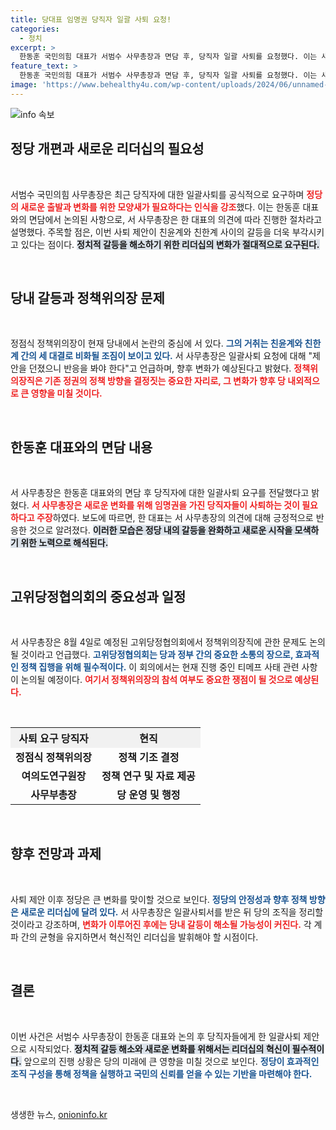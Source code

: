 ```yaml
---
title: 당대표 임명권 당직자 일괄 사퇴 요청!
categories:
  - 정치
excerpt: >
  한동훈 국민의힘 대표가 서범수 사무총장과 면담 후, 당직자 일괄 사퇴를 요청했다. 이는 새 출발을 위한 변화의 일환으로, 정점식 정책위의장 거취를 둘러싼 논란이 일고 있다. 클릭을 유도하는 긴장감 넘치는 상황이 펼쳐지고 있다!
feature_text: >
  한동훈 국민의힘 대표가 서범수 사무총장과 면담 후, 당직자 일괄 사퇴를 요청했다. 이는 새 출발을 위한 변화의 일환으로, 정점식 정책위의장 거취를 둘러싼 논란이 일고 있다. 클릭을 유도하는 긴장감 넘치는 상황이 펼쳐지고 있다!
image: 'https://www.behealthy4u.com/wp-content/uploads/2024/06/unnamed-file.png'
---
```


<p><img src="https://www.behealthy4u.com/wp-content/uploads/2024/06/unnamed-file.png" alt="info 속보" /></p>

<h2 data-ke-size="size26">정당 개편과 새로운 리더십의 필요성</h2>

<p data-ke-size="size16">&nbsp;</p>

<p>서범수 국민의힘 사무총장은 최근 당직자에 대한 일괄사퇴를 공식적으로 요구하며 <b><span style="color: #ee2323;">정당의 새로운 출발과 변화를 위한 모양새가 필요하다는 인식을 강조</span></b>했다. 이는 한동훈 대표와의 면담에서 논의된 사항으로, 서 사무총장은 한 대표의 의견에 따라 진행한 절차라고 설명했다. 주목할 점은, 이번 사퇴 제안이 친윤계와 친한계 사이의 갈등을 더욱 부각시키고 있다는 점이다. <b><span style="background-color: #21538527;">정치적 갈등을 해소하기 위한 리더십의 변화가 절대적으로 요구된다.</span></b>   </p>

<p data-ke-size="size16">&nbsp;</p>

<h2 data-ke-size="size26">당내 갈등과 정책위의장 문제</h2>

<p data-ke-size="size16">&nbsp;</p>

<p>정점식 정책위의장이 현재 당내에서 논란의 중심에 서 있다. <b><span style="color: #1a5490;">그의 거취는 친윤계와 친한계 간의 세 대결로 비화될 조짐이 보이고 있다.</span></b> 서 사무총장은 일괄사퇴 요청에 대해 "제안을 던졌으니 반응을 봐야 한다"고 언급하며, 향후 변화가 예상된다고 밝혔다. <b><span style="color: #ee2323;">정책위의장직은 기존 정권의 정책 방향을 결정짓는 중요한 자리로, 그 변화가 향후 당 내외적으로 큰 영향을 미칠 것이다.</span></b></p>

<p data-ke-size="size16">&nbsp;</p>

<h2 data-ke-size="size26">한동훈 대표와의 면담 내용</h2>

<p data-ke-size="size16">&nbsp;</p>

<p>서 사무총장은 한동훈 대표와의 면담 후 당직자에 대한 일괄사퇴 요구를 전달했다고 밝혔다. <b><span style="color: #ee2323;">서 사무총장은 새로운 변화를 위해 임명권을 가진 당직자들이 사퇴하는 것이 필요하다고 주장</span></b>하였다. 보도에 따르면, 한 대표는 서 사무총장의 의견에 대해 긍정적으로 반응한 것으로 알려졌다. <b><span style="background-color: #21538527;">이러한 모습은 정당 내의 갈등을 완화하고 새로운 시작을 모색하기 위한 노력으로 해석된다.</span></b></p>

<p data-ke-size="size16">&nbsp;</p>

<h2 data-ke-size="size26">고위당정협의회의 중요성과 일정</h2>

<p data-ke-size="size16">&nbsp;</p>

<p>서 사무총장은 8월 4일로 예정된 고위당정협의회에서 정책위의장직에 관한 문제도 논의될 것이라고 언급했다. <b><span style="color: #1a5490;">고위당정협의회는 당과 정부 간의 중요한 소통의 장으로, 효과적인 정책 집행을 위해 필수적이다.</span></b> 이 회의에서는 현재 진행 중인 티메프 사태 관련 사항이 논의될 예정이다. <b><span style="color: #ee2323;">여기서 정책위의장의 참석 여부도 중요한 쟁점이 될 것으로 예상된다.</span></b></p>

<p data-ke-size="size16">&nbsp;</p>

<table style="width: 100%; border-collapse: collapse;">
    <tr>
        <th style="text-align: center; background-color: #f1f1f1; height: 30px;">사퇴 요구 당직자</th>
        <th style="text-align: center; background-color: #f1f1f1; height: 30px;">현직</th>
    </tr>
    <tr>
        <td style="text-align: center; height: 17px;"><b>정점식 정책위의장</b></td>
        <td style="text-align: center; height: 17px;"><b>정책 기조 결정</b></td>
    </tr>
    <tr>
        <td style="text-align: center; height: 17px;"><b>여의도연구원장</b></td>
        <td style="text-align: center; height: 17px;"><b>정책 연구 및 자료 제공</b></td>
    </tr>
    <tr>
        <td style="text-align: center; height: 17px;"><b>사무부총장</b></td>
        <td style="text-align: center; height: 17px;"><b>당 운영 및 행정</b></td>
    </tr>
</table>

<p data-ke-size="size16">&nbsp;</p>

<h2 data-ke-size="size26">향후 전망과 과제</h2>

<p data-ke-size="size16">&nbsp;</p>

<p>사퇴 제안 이후 정당은 큰 변화를 맞이할 것으로 보인다. <b><span style="color: #1a5490;">정당의 안정성과 향후 정책 방향은 새로운 리더십에 달려 있다.</span></b> 서 사무총장은 일괄사퇴서를 받은 뒤 당의 조직을 정리할 것이라고 강조하며, <b><span style="color: #ee2323;">변화가 이루어진 후에는 당내 갈등이 해소될 가능성이 커진다.</span></b> 각 계파 간의 균형을 유지하면서 혁신적인 리더십을 발휘해야 할 시점이다. </p>

<p data-ke-size="size16">&nbsp;</p>

<h2 data-ke-size="size26">결론</h2>

<p data-ke-size="size16">&nbsp;</p>

<p>이번 사건은 서범수 사무총장이 한동훈 대표와 논의 후 당직자들에게 한 일괄사퇴 제안으로 시작되었다. <b><span style="background-color: #21538527;">정치적 갈등 해소와 새로운 변화를 위해서는 리더십의 혁신이 필수적이다.</span></b> 앞으로의 진행 상황은 당의 미래에 큰 영향을 미칠 것으로 보인다. <b><span style="color: #1a5490;">정당이 효과적인 조직 구성을 통해 정책을 실행하고 국민의 신뢰를 얻을 수 있는 기반을 마련해야 한다.</span></b> </p>

<p data-ke-size="size16">&nbsp;</p>
생생한 뉴스, <a href="https://onioninfo.kr" rel="dofollow">onioninfo.kr</a>


